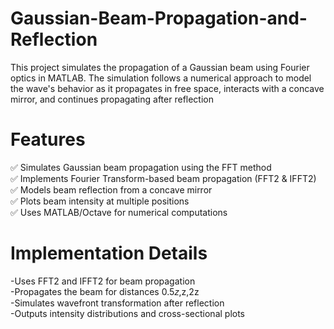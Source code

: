 # Gaussian-Beam-Propagation-and-Reflection
This project simulates the propagation of a Gaussian beam using Fourier optics in MATLAB. The simulation follows a numerical approach to model the wave's behavior as it propagates in free space, interacts with a concave mirror, and continues propagating after reflection  
# Features
✅ Simulates Gaussian beam propagation using the FFT method  
✅ Implements Fourier Transform-based beam propagation (FFT2 & IFFT2)  
✅ Models beam reflection from a concave mirror  
✅ Plots beam intensity at multiple positions  
✅ Uses MATLAB/Octave for numerical computations  

# Implementation Details
-Uses FFT2 and IFFT2 for beam propagation  
-Propagates the beam for distances 0.5𝑧,z,2z    
-Simulates wavefront transformation after reflection  
-Outputs intensity distributions and cross-sectional plots  
